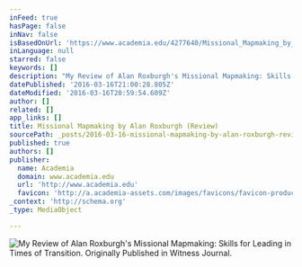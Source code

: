 ```yaml
---
inFeed: true
hasPage: false
inNav: false
isBasedOnUrl: 'https://www.academia.edu/4277640/Missional_Mapmaking_by_Alan_Roxburgh_Review_'
inLanguage: null
starred: false
keywords: []
description: "My Review of Alan Roxburgh's Missional Mapmaking: Skills for Leading in Times of Transition. Originally Published in Witness Journal. "
datePublished: '2016-03-16T21:00:28.805Z'
dateModified: '2016-03-16T20:59:54.609Z'
author: []
related: []
app_links: []
title: Missional Mapmaking by Alan Roxburgh (Review)
sourcePath: _posts/2016-03-16-missional-mapmaking-by-alan-roxburgh-review.md
published: true
authors: []
publisher:
  name: Academia
  domain: www.academia.edu
  url: 'http://www.academia.edu'
  favicon: 'http://a.academia-assets.com/images/favicons/favicon-production.ico'
_context: 'http://schema.org'
_type: MediaObject

---
```

![My Review of Alan Roxburgh's Missional Mapmaking: Skills for Leading in Times of Transition. Originally Published in Witness Journal. ](https://s3-us-west-2.amazonaws.com/the-grid-img/p/a7c754117bfe308f8362f1588d7b71f260a57885.jpg)